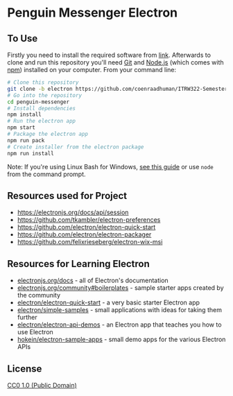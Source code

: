 # Penguin Messenger Electron

## To Use
Firstly you need to install the required software from [link](https://drive.google.com/drive/folders/1Qm7NySW79IGyjriZQP6izB0H8vArYgbe?usp=sharing). Afterwards to clone and run this repository you'll need [Git](https://git-scm.com) and [Node.js](https://nodejs.org/en/download/) (which comes with [npm](http://npmjs.com)) installed on your computer. From your command line:

```bash
# Clone this repository
git clone -b electron https://github.com/coenraadhuman/ITRW322-Semester_Project
# Go into the repository
cd penguin-messenger
# Install dependencies
npm install
# Run the electron app
npm start
# Package the electron app
npm run pack
# Create installer from the electron package
npm run install
```

Note: If you're using Linux Bash for Windows, [see this guide](https://www.howtogeek.com/261575/how-to-run-graphical-linux-desktop-applications-from-windows-10s-bash-shell/) or use `node` from the command prompt.

## Resources used for Project

- https://electronjs.org/docs/api/session
- https://github.com/tkambler/electron-preferences
- https://github.com/electron/electron-quick-start
- https://github.com/electron/electron-packager
- https://github.com/felixrieseberg/electron-wix-msi

## Resources for Learning Electron

- [electronjs.org/docs](https://electronjs.org/docs) - all of Electron's documentation
- [electronjs.org/community#boilerplates](https://electronjs.org/community#boilerplates) - sample starter apps created by the community
- [electron/electron-quick-start](https://github.com/electron/electron-quick-start) - a very basic starter Electron app
- [electron/simple-samples](https://github.com/electron/simple-samples) - small applications with ideas for taking them further
- [electron/electron-api-demos](https://github.com/electron/electron-api-demos) - an Electron app that teaches you how to use Electron
- [hokein/electron-sample-apps](https://github.com/hokein/electron-sample-apps) - small demo apps for the various Electron APIs

## License

[CC0 1.0 (Public Domain)](LICENSE.md)
